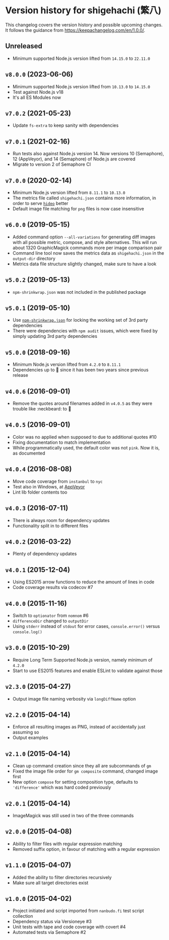 # Version history for shigehachi (繁八)

This changelog covers the version history and possible upcoming changes.
It follows the guidance from https://keepachangelog.com/en/1.0.0/.

## Unreleased

- Minimum supported Node.js version lifted from `14.15.0` to `22.11.0`

## `v8.0.0` (2023-06-06)

- Minimum supported Node.js version lifted from `10.13.0` to `14.15.0`
- Test against Node.js v18
- It's all ES Modules now

## `v7.0.2` (2021-05-23)
- Update `fs-extra` to keep sanity with dependencies

## `v7.0.1` (2021-02-16)
- Run tests also against Node.js version 14. Now versions 10 (Semaphore), 12 (AppVeyor), and 14 (Semaphore) of Node.js are covered
- Migrate to version 2 of Semaphore CI

## `v7.0.0` (2020-02-14)
- Minimum Node.js version lifted from `8.11.1` to `10.13.0`
- The metrics file called `shigehachi.json` contains more information, in order to serve [`hideo`](https://github.com/paazmaya/hideo) better
- Default image file matching for `png` files is now case insensitive

## `v6.0.0` (2019-05-15)
- Added command option `--all-variations` for generating diff images with all possible metric, compose, and style alternatives. This will run about 1320 GraphicMagick commands more per image comparison pair
- Command line tool now saves the metrics data as `shigehachi.json` in the `output-dir` directory
- Metrics data file structure slightly changed, make sure to have a look

## `v5.0.2` (2019-05-13)
- `npm-shrinkwrap.json` was not included in the published package

## `v5.0.1` (2019-05-10)
- Use [`npm-shrinkwrap.json`](https://docs.npmjs.com/files/shrinkwrap.json) for locking the working set of 3rd party dependencies
- There were dependencies with `npm audit` issues, which were fixed by simply updating 3rd party dependencies

## `v5.0.0` (2018-09-16)
- Minimum Node.js version lifted from `4.2.0` to `8.11.1`
- Dependencies up to :tophat: since it has been two years since previous release

## `v4.0.6` (2016-09-01)
- Remove the quotes around filenames added in `v4.0.5` as they were trouble like :neckbeard: to :princess:

## `v4.0.5` (2016-09-01)
- Color was no applied when supposed to due to additional quotes #10
- Fixing documentation to match implementation
- While programmatically used, the default color was not `pink`. Now it is, as documented

## `v4.0.4` (2016-08-08)
- Move code coverage from `instanbul` to `nyc`
- Test also in Windows, at [AppVeyor](https://ci.appveyor.com/project/paazmaya/shigehachi)
- Lint lib folder contents too

## `v4.0.3` (2016-07-11)
- There is always room for dependency updates
- Functionality split in to different files

## `v4.0.2` (2016-03-22)
- Plenty of dependency updates

## `v4.0.1` (2015-12-04)
- Using ES2015 arrow functions to reduce the amount of lines in code
- Code coverage results via codecov #7

## `v4.0.0` (2015-11-16)
- Switch to `optionator` from `nomnom` #6
- `differenceDir` changed to `outputDir`
- Using `stderr` instead of `stdout` for error cases, `console.error()` versus `console.log()`

## `v3.0.0` (2015-10-29)
- Require Long Term Supported Node.js version, namely minimum of `4.2.0`
- Start to use ES2015 features and enable ESLint to validate against those

## `v2.3.0` (2015-04-27)
- Output image file naming verbosity via `longDiffName` option

## `v2.2.0` (2015-04-14)
- Enforce all resulting images as PNG, instead of accidentally just assuming so
- Output examples

## `v2.1.0` (2015-04-14)
- Clean up command creation since they all are subcommands of `gm`
- Fixed the image file order for `gm composite` command, changed image first
- New option `compose` for setting composition type,
  defaults to `'difference'` which was hard coded previously

## `v2.0.1` (2015-04-14)
- ImageMagick was still used in two of the three commands

## `v2.0.0` (2015-04-08)
- Ability to filter files with regular expression matching
- Removed suffix option, in favour of matching with a regular expression

## `v1.1.0` (2015-04-07)
- Added the ability to filter directories recursively
- Make sure all target directories exist

## `v1.0.0` (2015-04-02)
- Project initiated and script imported from `nanbudo.fi` test script collection
- Dependency status via Versioneye #3
- Unit tests with tape and code coverage with covert #4
- Automated tests via Semaphore #2
